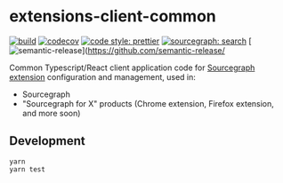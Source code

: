 # extensions-client-common

[![build](https://travis-ci.org/sourcegraph/extensions-client-common.svg?branch=master)](https://travis-ci.org/sourcegraph/extensions-client-common)
[![codecov](https://codecov.io/gh/sourcegraph/extensions-client-common/branch/master/graph/badge.svg?token=SLtdKY3zQx)](https://codecov.io/gh/sourcegraph/extensions-client-common)
[![code style: prettier](https://img.shields.io/badge/code_style-prettier-ff69b4.svg)](https://github.com/prettier/prettier)
[![sourcegraph: search](https://img.shields.io/badge/sourcegraph-search-brightgreen.svg)](https://sourcegraph.com/github.com/sourcegraph/extensions-client-common)
[![semantic-release](https://img.shields.io/badge/%20%20%F0%9F%93%A6%F0%9F%9A%80-semantic--release-e10079.svg)](https://github.com/semantic-release/

Common Typescript/React client application code for [Sourcegraph extension](https://docs.sourcegraph.com/extensions) configuration and management, used in:

- Sourcegraph
- "Sourcegraph for X" products (Chrome extension, Firefox extension, and more soon)

## Development

```shell
yarn
yarn test
```
